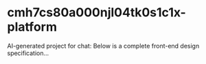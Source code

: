 # cmh7cs80a000njl04tk0s1c1x-platform
AI-generated project for chat: Below is a complete front-end design specification...
